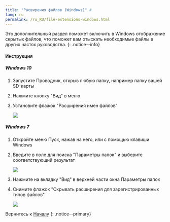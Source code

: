 ```yaml
---
title: "Расширения файлов (Windows)" #
lang: ru
permalink: /ru_RU/file-extensions-windows.html
---
```


Это дополнительный раздел поможет включить в Windows отображение скрытых файлов, что поможет вам отыскать необходимые файлы в других частях руководства.
{: .notice--info}

#### <a name="instructions" />Инструкция

##### <a name="win10" />Windows 10

1. Запустите Проводник, открыв любую папку, например папку вашей SD-карты
1. Нажмите кнопку "Вид" в меню 
1. Установите флажок "Расширения имен файлов"

    <div class="notice--info"><a href="{{ base_path }}/images/screenshots/windows-10-file-extensions.png"><div class="screenshot_image"><img src="{{ base_path }}/images/screenshots/windows-10-file-extensions-crop.png"></div></a></div>

##### <a name="win7" />Windows 7

1. Откройте меню Пуск, нажав на него, или с помощью клавиши Windows
1. Введите в поле для поиска "Параметры папок" и выберите соответствующий результат

    <div class="notice--info"><a href="{{ base_path }}/images/screenshots/windows-7-folder-options-start-menu.png"><div class="screenshot_image"><img src="{{ base_path }}/images/screenshots/windows-7-folder-options-start-menu.png"></div></a></div>

1. Нажмите на вкладку "Вид" в верхней части окна Параметры папок
1. Снимите флажок "Скрывать расширения для зарегистрированных типов файлов"

    <div class="notice--info"><a href="{{ base_path }}/images/screenshots/windows-7-folder-options.png"><div class="screenshot_image"><img src="{{ base_path }}/images/screenshots/windows-7-folder-options.png"></div></a></div>

Вернитесь к [Началу](get-started)
{: .notice--primary}